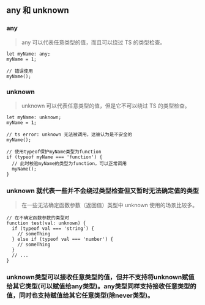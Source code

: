 ## any 和 unknown
### any
> any 可以代表任意类型的值，而且可以绕过 TS 的类型检查。

```
let myName: any;
myName = 1;

// 错误使用
myName();
```
### unknown
> unknown 可以代表任意类型的值，但是它不可以绕过 TS 的类型检查。

```
let myName: unknown;
myName = 1;

// ts error: unknown 无法被调用，这被认为是不安全的
myName();

// 使用typeof保护myName类型为function
if (typeof myName === 'function') { 
  // 此时校验myName的类型为function，可以正常调用 
  myName();
}
```
### unknown 就代表一些并不会绕过类型检查但又暂时无法确定值的类型
> 在一些无法确定函数参数（返回值）类型中 unknown 使用的场景比较多。

```
// 在不确定函数参数的类型时
function test(val: unknown) {
  if (typeof val === 'string') {  
    // someThing 
  } else if (typeof val === 'number') { 
    // someThing  
  } 
  // ...
}
```
### unknown类型可以接收任意类型的值，但并不支持将unknown赋值给其它类型(可以赋值给any类型)。any类型同样支持接收任意类型的值，同时也支持赋值给其它任意类型(除never类型)。